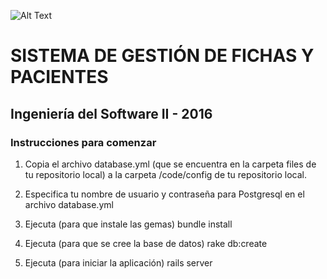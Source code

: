 ![Alt Text](https://github.com/rofaccess/CENADE/files/cenade.jpg)
# SISTEMA DE GESTIÓN DE FICHAS Y PACIENTES
## Ingeniería del Software II - 2016

### Instrucciones para comenzar

1. Copia el archivo database.yml (que se encuentra en la carpeta files de tu repositorio local) a la carpeta /code/config de tu repositorio local.

2. Especifica tu nombre de usuario y contraseña para Postgresql en el archivo database.yml 

3. Ejecuta (para que instale las gemas) 
    bundle install

4. Ejecuta (para que se cree la base de datos)
    rake db:create

5. Ejecuta (para iniciar la aplicación)
    rails server   